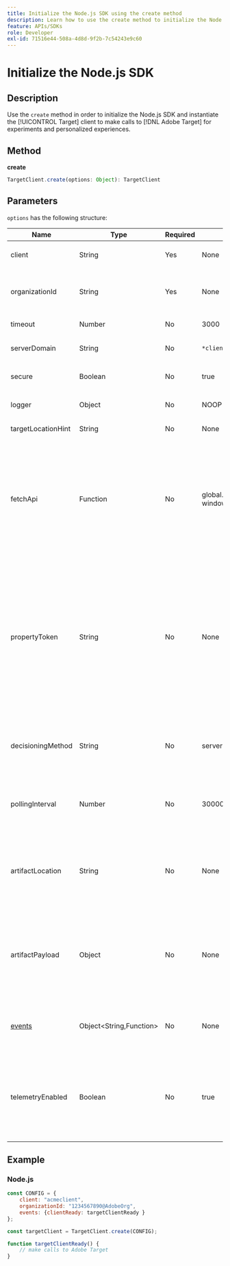 ```yaml
---
title: Initialize the Node.js SDK using the create method
description: Learn how to use the create method to initialize the Node.js SDK and instantiate the [!DNL Target] client to make calls to [!DNL Adobe Target] for experiments and personalized experiences.
feature: APIs/SDKs
role: Developer
exl-id: 71516e44-508a-4d8d-9f2b-7c54243e9c60
---
```

# Initialize the Node.js SDK

## Description

Use the `create` method in order to initialize the Node.js SDK and instantiate the [!UICONTROL Target] client to make calls to [!DNL Adobe Target] for experiments and personalized experiences.

## Method

**create**

```js {line-numbers="true"}
TargetClient.create(options: Object): TargetClient
```

## Parameters

`options` has the following structure:

|Name|Type|Required|Default|Description|
| --- | --- | --- | --- | --- |
|client|String|Yes|None|[!UICONTROL Adobe Target Client ID]|
|organizationId|String|Yes|None|[!UICONTROL Experience Cloud Organization ID]|
|timeout|Number|No|3000|Timeout in milliseconds|
|serverDomain|String|No|`*client*.tt.omtrdc.net`|Overrides default hostname|
|secure|Boolean|No|true|Unset to enforce HTTP scheme|
|logger|Object|No|NOOP logger|Replaces the default NOOP logger|
|targetLocationHint|String|No|None|Target location hint|
|fetchApi|Function|No|global.fetch or window.fetch|[fetch](https://fetch.spec.whatwg.org/) is used by the SDK for http requests. By default node-fetch or the browser implementation of fetch is used. But an alternative implementation can be provided using `fetchApi`|
|propertyToken|String|No|None|**Target Property Token**. If specified here, all `getOffers` calls will use this value. **For on-device decisioning**, the SDK will only download the artifact that contains the qualified activities for the property token set in `propertyToken`|
|decisioningMethod|String|No|server-side|Determines which decisioning method to use ([on-device](/help/dev/implement/server-side/sdk-guides/on-device-decisioning/overview.md), server-side, hybrid)|
|pollingInterval|Number|No|300000 (5 minutes)|Polling interval for the [on-device decisioning rule artifact](/help/dev/implement/server-side/sdk-guides/on-device-decisioning/rule-artifact-overview.md) (in milliseconds)|
|artifactLocation|String|No|None|A fully qualified url to the [on-device decisioning rule artifact](/help/dev/implement/server-side/sdk-guides/on-device-decisioning/rule-artifact-overview.md). Overrides internally determined location.|
|artifactPayload|Object|No|None|The JSON payload of the [on-device decisioning rule artifact](/help/dev/implement/server-side/sdk-guides/on-device-decisioning/rule-artifact-overview.md). If specified, it is used instead of requesting one from a URL.|
|[events](sdk-events.md)|Object<String,Function>|No|None|An optional object with event name keys and callback function values|
|telemetryEnabled|Boolean|No|true|When enabled, Adobe will collect SDK feature usage and performance telemetry data. Personal data is not collected.|

## Example

### Node.js

```js {line-numbers="true"}
const CONFIG = {
    client: "acmeclient",
    organizationId: "1234567890@AdobeOrg",
    events: {clientReady: targetClientReady }
};

const targetClient = TargetClient.create(CONFIG);

function targetClientReady() {
    // make calls to Adobe Target
}
```
